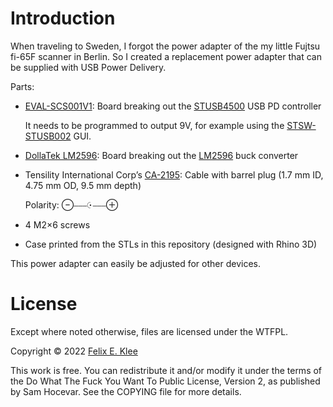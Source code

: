Introduction
============

When traveling to Sweden, I forgot the power adapter of the my little
Fujtsu fi-65F scanner in Berlin. So I created a replacement power
adapter that can be supplied with USB Power Delivery.

Parts:

  * [EVAL-SCS001V1][1]: Board breaking out the [STUSB4500][2] USB PD
    controller
    
    It needs to be programmed to output 9V, for example using the
    [STSW-STUSB002][4] GUI.
    
  * [DollaTek LM2596][3]: Board breaking out the [LM2596][3] buck
    converter
    
  * Tensility International Corp’s [CA-2195][5]: Cable with barrel
    plug (1.7 mm ID, 4.75 mm OD, 9.5 mm depth)
    
    Polarity: ⊖⎯⎯⎯🤆⎯⎯⎯⊕
  
  * 4 M2×6 screws
  
  * Case printed from the STLs in this repository (designed with
    Rhino 3D)

This power adapter can easily be adjusted for other devices.


License
=======

Except where noted otherwise, files are licensed under the WTFPL.

Copyright © 2022 [Felix E. Klee](felix.klee@inka.de)

This work is free. You can redistribute it and/or modify it under the terms of
the Do What The Fuck You Want To Public License, Version 2, as published by Sam
Hocevar. See the COPYING file for more details.

[1]: https://www.st.com/en/evaluation-tools/eval-scs001v1.html
[2]: https://www.st.com/en/interfaces-and-transceivers/stusb4500.html
[3]: https://www.amazon.se/-/en/gp/product/B099DPD1SH
[4]: https://www.st.com/en/embedded-software/stsw-stusb002.html
[5]: https://www.digikey.se/en/products/detail/tensility-international-corp/CA-2195/568585
